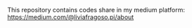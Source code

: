 This repository contains codes share in my medium platform: https://medium.com/@liviafragoso.pi/about
